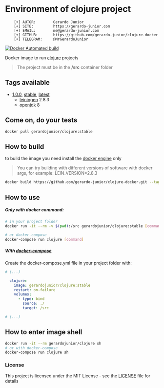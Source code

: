 # Environment of clojure project 

```
    [+] AUTOR:        Gerardo Junior
    [+] SITE:         https://gerardo-junior.com
    [+] EMAIL:        me@gerardo-junior.com
    [+] GITHUB:       https://github.com/gerardo-junior/clojure-docker
    [+] TELEGRAM:     @MrGerardoJunior
```

[![Docker Automated build](https://img.shields.io/docker/automated/jrottenberg/ffmpeg.svg)](https://hub.docker.com/r/gerardojunior/clojure)

Docker image to run [clojure](https://clojure.org/) projects

> The project must be in the **/src** container folder 
## Tags available

- [1.0.0](https://github.com/gerardo-junior/clojure-docker/blob/1.0.0/Dockerfile), [stable](https://github.com/gerardo-junior/clojure-docker/blob/master/Dockerfile), [latest](https://github.com/gerardo-junior/clojure-docker/blob/develop/Dockerfile)
  - [leiningen](https://leiningen.org/) 2.8.3
  - [openjdk](https://openjdk.java.net/) 8

## Come on, do your tests

```bash
docker pull gerardojunior/clojure:stable
```

## How to build

to build the image you need install the [docker engine](https://www.docker.com/) only

> You can try building with different versions of software with docker args, for example: LEIN_VERSION=2.8.3

```bash
docker build https://github.com/gerardo-junior/clojure-docker.git --tag gerardojunior/clojure
```

## How to use

##### Only with docker command:

```bash
# in your project folder
docker run -it --rm -v $(pwd):/src gerardojunior/clojure:stable [command]

# or docker-compose
docker-compose run clojure [command]
```
##### With [docker-compose](https://docs.docker.com/compose/)

Create the docker-compose.yml file  in your project folder with:

```yml
# (...)

  clojure:
    image: gerardojunior/clojure:stable
    restart: on-failure
    volumes:
      - type: bind
        source: ./
        target: /src

# (...)
```

## How to enter image shell
 
```bash
docker run -it --rm gerardojunior/clojure sh
# or with docker-compose
docker-compose run clojure sh
```

### License  
This project is licensed under the MIT License - see the [LICENSE](LICENSE) file for details
